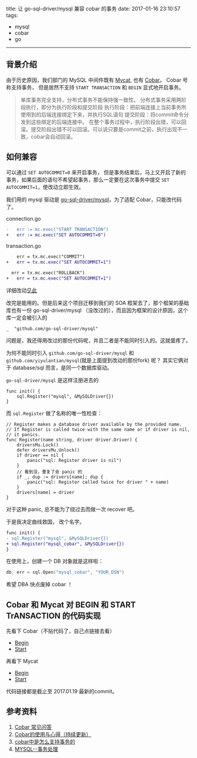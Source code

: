 title: 让 go-sql-driver/mysql 兼容 cobar 的事务
date: 2017-01-16 23:10:57
tags:
- mysql
- cobar
- go
---

## 背景介绍

由于历史原因，我们部门的 MySQL 中间件既有 [Mycat](http://mycat.io), 也有 [Cobar](https://github.com/alibaba/cobar)。 Cobar 号称支持事务， 但是居然不支持 `START TRANSACTION` 和 `BEGIN` 显式地开启事务。

> 单库事务完全支持，分布式事务不能保持强一致性。
  分布式事务采用两阶段执行，即分为执行阶段和提交阶段
  执行阶段：把前端连接上当前事务所使用到的后端连接绑定下来，并执行SQL语句
  提交阶段：将commit命令分发到这些绑定的后端连接中。
  在整个事务过程中，执行阶段出错，可以回滚。提交阶段出错不可以回滚。可以说只要是commit之前，执行出现不一致，cobar会自动回滚。



## 如何兼容

可以通过 `SET AUTOCOMMIT=0` 来开启事务， 但是事务结束后，马上又开启了新的事务，如果后面的语句不希望起事务，那么一定要在这次事务中提交 `SET AUTOCOMMIT=1`，使改动立即生效。

我们用的 mysql 驱动是 [go-sql-driver/mysql](https://github.com/go-sql-driver/mysql)，为了适配 Cobar，只能改代码了。

connection.go

```diff
-	err := mc.exec("START TRANSACTION")
+	err := mc.exec("SET AUTOCOMMIT=0")
```

transaction.go

```diff
 	err = tx.mc.exec("COMMIT")
+	err = tx.mc.exec("SET AUTOCOMMIT=1")

  err = tx.mc.exec("ROLLBACK")
+	err = tx.mc.exec("SET AUTOCOMMIT=1")
```

详细改动[见此](https://github.com/yiyulantian/mysql/commit/deb085abeb1a53643d094a11ce3bb33f00ba7287)

改完是能用的。但是后来这个项目迁移到我们的 SOA 框架去了，那个框架的基础库也有一份 go-sql-driver/mysql （没改过的），而且因为框架的设计原因，这个库一定会被引入的

    _  "github.com/go-sql-driver/mysql"
    
    
问题是，我还得用改过的那份代码呢，并且二者是不能同时引入的。这就蛋疼了。

为何不能同时引入 `github.com/go-sql-driver/mysql` 和 `github.com/yiyulantian/mysql`(就是上面提到改动的那份fork)  呢？ 其实它俩对于 database/sql 而言，是同一个数据库驱动。

`go-sql-driver/mysql` 是这样注册进去的

```
func init() {
	sql.Register("mysql", &MySQLDriver{})
}
```

而 `sql.Register` 做了名称的唯一性检查：

```
// Register makes a database driver available by the provided name.
// If Register is called twice with the same name or if driver is nil,
// it panics.
func Register(name string, driver driver.Driver) {
	driversMu.Lock()
	defer driversMu.Unlock()
	if driver == nil {
		panic("sql: Register driver is nil")
	}
	// 看到没，重复了会 panic 的
	if _, dup := drivers[name]; dup {
		panic("sql: Register called twice for driver " + name)
	}
	drivers[name] = driver
}
```

对于这种 panic, 总不能为了绕过去而做一次 recover 吧。

于是我决定曲线救国， 改个名字。

```diff
func init() {
- sql.Register("mysql", &MySQLDriver{})
+ sql.Register("mysql_cobar", &MySQLDriver{})
}
```

在使用上，创建一个 DB 对象就是这样啦：

```go
db, err = sql.Open("mysql_cobar", "YOUR_DSN")
```

希望 DBA 快点废掉 cobar ！


## Cobar 和 Mycat 对 BEGIN 和 START TrANSACTION 的代码实现

先看下 Cobar（不贴代码了，自己点链接去看）

- [Begin](https://github.com/alibaba/cobar/blob/850fb8b0ead8dffe3f7c6903d9471f12d53c2cc4/server/src/main/server/com/alibaba/cobar/server/handler/BeginHandler.java)
- [Start](https://github.com/alibaba/cobar/blob/850fb8b0ead8dffe3f7c6903d9471f12d53c2cc4/server/src/main/server/com/alibaba/cobar/server/handler/StartHandler.java)

再看下 Mycat 

- [Begin](https://github.com/MyCATApache/Mycat-Server/blob/5e4007af2cfe160b94f98174dd349afc3da99a21/src/main/java/io/mycat/server/handler/BeginHandler.java)
- [Start](https://github.com/MyCATApache/Mycat-Server/blob/5e4007af2cfe160b94f98174dd349afc3da99a21/src/main/java/io/mycat/server/handler/StartHandler.java)

代码链接都是截止至 2017.01.19 最新的commit。

## 参考资料
1. [Cobar 常见问答](https://github.com/alibaba/cobar/wiki/%E5%B8%B8%E8%A7%81%E9%97%AE%E7%AD%94)
2. [ Cobar的使用与心得（持续更新）](http://blog.csdn.net/jiao_fuyou/article/details/14181541)
3. [cobar中是怎么支持事务的](https://groups.google.com/forum/#!topic/ali-cobar/Z8394BLSpfw
)
4. [MYSQL--事务处理](http://www.cnblogs.com/in-loading/archive/2012/02/21/2361702.html)











